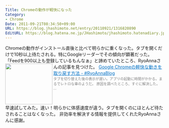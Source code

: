 ```yaml
---
Title: Chromeの動作が軽快になった
Category:
- Chrome
Date: 2011-09-21T08:34:50+09:00
URL: https://blog.jhashimoto.net/entry/20110921/1316820890
EditURL: https://blog.hatena.ne.jp/JHashimoto/jhashimoto.hatenadiary.jp/atom/entry/12921228815717257271
---
```



Chromeの動作がインストール直後と比べて明らかに重くなった。タブを開くだけで10秒以上待たされる。特にGoogleリーダーでその傾向が顕著だった。「Feedを900以上も登録しているもんなぁ」と諦めていたところ、RyoAnnaさんの記事を見つけた。
<a href="http://ryoanna.hatenablog.com/entry/20110923/1316760391" target="_blank"><img class="alignleft" align="left" border="0" src="http://capture.heartrails.com/150x130/shadow?http://ryoanna.hatenablog.com/entry/20110923/1316760391" alt="" width="150" height="130" /></a><a style="color:#0070C5;" href="http://ryoanna.hatenablog.com/entry/20110923/1316760391" target="_blank">Google Chromeの軽快な動きを取り戻す方法 - #RyoAnnaBlog</a><a href="http://b.hatena.ne.jp/entry/http://ryoanna.hatenablog.com/entry/20110923/1316760391" target="_blank"><img border="0" src="http://b.hatena.ne.jp/entry/image/http://ryoanna.hatenablog.com/entry/20110923/1316760391" alt="" /></a><br><span style="color: #808080;font-size: 80%;">タブを切り替えた後の表示が遅い。アプリの起動に時間がかかる。まるでレトロな車のようだ。  原因を調べたところ、すぐに解決した。 ...</span><br style="clear:both;" />
早速試してみた。速い！明らかに体感速度が違う。タブを開くのにほとんど待たされることはなくなった。
非効率を解決する情報を提供してくれたRyoAnnaさんに感謝。

